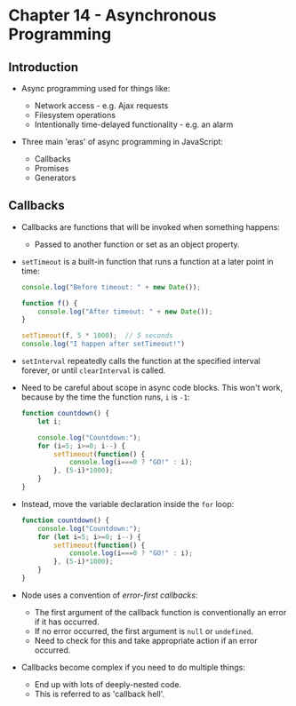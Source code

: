 # Chapter 14 - Asynchronous Programming

## Introduction

- Async programming used for things like:
    - Network access - e.g. Ajax requests
    - Filesystem operations
    - Intentionally time-delayed functionality - e.g. an alarm

- Three main 'eras' of async programming in JavaScript:
    - Callbacks
    - Promises
    - Generators


## Callbacks

- Callbacks are functions that will be invoked when something happens:
    - Passed to another function or set as an object property.

- `setTimeout` is a built-in function that runs a function at a later point in time:

    ```javascript
    console.log("Before timeout: " + new Date());

    function f() {
        console.log("After timeout: " + new Date());
    }

    setTimeout(f, 5 * 1000);  // 5 seconds
    console.log("I happen after setTimeout!")
    ```

- `setInterval` repeatedly calls the function at the specified interval forever, or until `clearInterval` is called.

- Need to be careful about scope in async code blocks.  This won't work, because by the time the function runs, `i` is `-1`:

    ```javascript
    function countdown() {
        let i;

        console.log("Countdown:");
        for (i=5; i>=0; i--) {
            setTimeout(function() {
                console.log(i===0 ? "GO!" : i);
            }, (5-i)*1000);
        }
    }
    ```

- Instead, move the variable declaration inside the `for` loop:

    ```javascript
    function countdown() {
        console.log("Countdown:");
        for (let i=5; i>=0; i--) {
            setTimeout(function() {
                console.log(i===0 ? "GO!" : i);
            }, (5-i)*1000);
        }
    }
    ```

- Node uses a convention of _error-first callbacks_:
    - The first argument of the callback function is conventionally an error if it has occurred.
    - If no error occurred, the first argument is `null` or `undefined`.
    - Need to check for this and take appropriate action if an error occurred.

- Callbacks become complex if you need to do multiple things:
    - End up with lots of deeply-nested code.
    - This is referred to as 'callback hell'.
